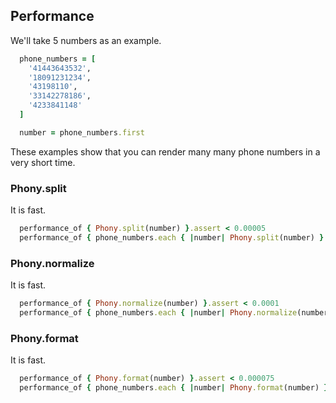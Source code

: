 ## Performance

We'll take 5 numbers as an example.

```ruby
  phone_numbers = [
    '41443643532',
    '18091231234',
    '43198110',
    '33142278186',
    '4233841148'
  ]

  number = phone_numbers.first
```

These examples show that you can render many many phone numbers in a very short time.

### Phony.split

It is fast.

```ruby
  performance_of { Phony.split(number) }.assert < 0.00005
  performance_of { phone_numbers.each { |number| Phony.split(number) } }.assert < 0.00015
```

### Phony.normalize

It is fast.

```ruby
  performance_of { Phony.normalize(number) }.assert < 0.0001
  performance_of { phone_numbers.each { |number| Phony.normalize(number) } }.assert < 0.00015
```

### Phony.format

It is fast.

```ruby
  performance_of { Phony.format(number) }.assert < 0.000075
  performance_of { phone_numbers.each { |number| Phony.format(number) } }.assert < 0.00015
```